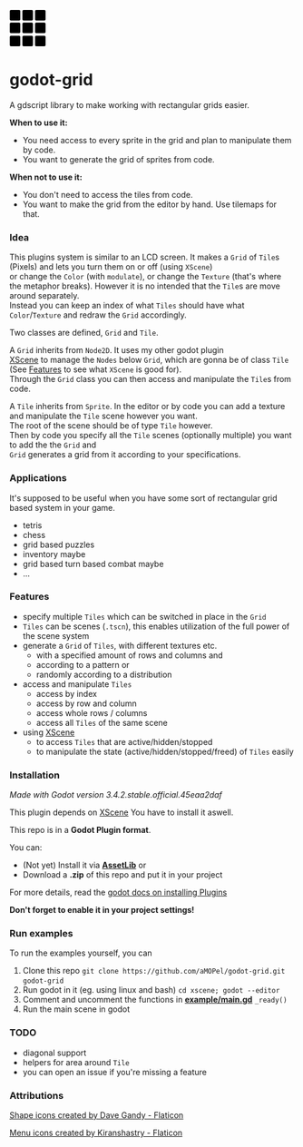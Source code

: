![grid](https://raw.githubusercontent.com/aMOPel/godot-grid/main/grid64.png)
# godot-grid

A gdscript library to make working with rectangular grids easier.

__When to use it:__
  * You need access to every sprite in the grid and plan to manipulate them by code.
  * You want to generate the grid of sprites from code.

__When not to use it:__
  * You don't need to access the tiles from code.
  * You want to make the grid from the editor by hand. Use tilemaps for that.

### Idea
This plugins system is similar to an LCD screen. It makes a `Grid` of `Tile`s (Pixels) and lets you turn them on or off (using `XScene`) \
or change the `Color` (with `modulate`), or change the `Texture` (that's where the metaphor breaks).
However it is no intended that the `Tile`s are move around separately. \
Instead you can keep an index of what `Tiles` should have what `Color`/`Texture` and redraw the `Grid` accordingly.

Two classes are defined, `Grid` and `Tile`.

A `Grid` inherits from `Node2D`. It uses my other godot plugin \
[XScene](https://github.com/aMOPel/godot-xchange-scene) to manage the `Nodes` below `Grid`, which are gonna be of class `Tile` \
(See [Features](#Features) to see what `XScene` is good for). \
Through the `Grid` class you can then access and manipulate the `Tile`s from code.

A `Tile` inherits from `Sprite`. In the editor or by code you can add a texture and manipulate the `Tile` scene however you want. \
The root of the scene should be of type `Tile` however. \
Then by code you specify all the `Tile` scenes (optionally multiple) you want to add the the `Grid` and \
`Grid` generates a grid from it according to your specifications.

### Applications
It's supposed to be useful when you have some sort of rectangular grid based system in your game.

  * tetris
  * chess
  * grid based puzzles
  * inventory maybe
  * grid based turn based combat maybe
  * ...

### Features
  * specify multiple `Tiles` which can be switched in place in the `Grid`
  * `Tiles` can be scenes (`.tscn`), this enables utilization of the full power of the scene system
  * generate a `Grid` of `Tiles`, with different textures etc. 
    * with a specified amount of rows and columns and
    * according to a pattern or
    * randomly according to a distribution
  * access and manipulate `Tiles`
    * access by index
    * access by row and column
    * access whole rows / columns
    * access all `Tiles` of the same scene
  * using [XScene](https://github.com/aMOPel/godot-xchange-scene) 
    * to access `Tiles` that are active/hidden/stopped
    * to manipulate the state (active/hidden/stopped/freed) of `Tiles` easily


### Installation

_Made with Godot version 3.4.2.stable.official.45eaa2daf_

This plugin depends on [XScene](https://github.com/aMOPel/godot-xchange-scene#installation)
You have to install it aswell.

This repo is in a __Godot Plugin format__.

You can:
- (Not yet) Install it via [__AssetLib__](https://godotengine.org/asset-library/asset/1018) or
- Download a __.zip__ of this repo and put it in your project

For more details, read the [godot docs on installing Plugins
](https://docs.godotengine.org/en/stable/tutorials/plugins/editor/installing_plugins.html)

__Don't forget to enable it in your project settings!__

### Run examples

To run the examples yourself, you can
1. Clone this repo 
`git clone https://github.com/aMOPel/godot-grid.git godot-grid`
2. Run godot in it (eg. using linux and bash)
`cd xscene; godot --editor`
3. Comment and uncomment the functions in [__example/main.gd__](example/Main.gd) `_ready()`
4. Run the main scene in godot

### TODO

  * diagonal support
  * helpers for area around `Tile`
  * you can open an issue if you're missing a feature

### Attributions
<a href="https://www.flaticon.com/free-icons/shape" title="shape icons">Shape icons created by Dave Gandy - Flaticon</a>

<a href="https://www.flaticon.com/free-icons/menu" title="menu icons">Menu icons created by Kiranshastry - Flaticon</a>
